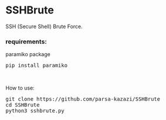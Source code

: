 # SSHBrute
<p>SSH (Secure Shell) Brute Force.</p>
<h3>requirements:</h3>
<p>paramiko package</p>
<pre>pip install paramiko</pre>
<br>
<p>How to use:</p>
<pre>
git clone https://github.com/parsa-kazazi/SSHBrute
cd SSHBrute
python3 sshbrute.py
</pre>
